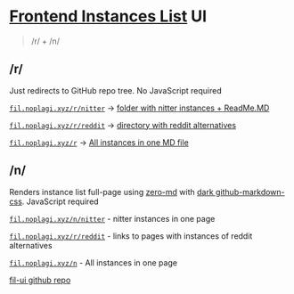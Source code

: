 # [Frontend Instances List](https://github.com/NoPlagiarism/frontend-instances-list) UI
> /r/ + /n/

## /r/
Just redirects to GitHub repo tree. No JavaScript required

[`fil.noplagi.xyz/r/nitter`](https://fil.noplagi.xyz/r/nitter) -> [folder with nitter instances + ReadMe.MD](https://github.com/NoPlagiarism/frontend-instances-list/tree/master/instances/twitter/nitter)

[`fil.noplagi.xyz/r/reddit`](https://fil.noplagi.xyz/r/reddit) -> [directory with reddit alternatives](https://github.com/NoPlagiarism/frontend-instances-list/tree/master/instances/reddit)

[`fil.noplagi.xyz/r`](https://fil.noplagi.xyz/r/) -> [All instances in one MD file](https://github.com/NoPlagiarism/frontend-instances-list/tree/master/instances/all.md)


## /n/
Renders instance list full-page using [zero-md](https://github.com/zerodevx/zero-md) with [dark github-markdown-css](https://github.com/hyrious/github-markdown-css). JavaScript required

[`fil.noplagi.xyz/n/nitter`](https://fil.noplagi.xyz/n/nitter) - nitter instances in one page

[`fil.noplagi.xyz/r/reddit`](https://fil.noplagi.xyz/r/reddit) - links to pages with instances of reddit alternatives

[`fil.noplagi.xyz/n`](https://fil.noplagi.xyz/n) - All instances in one page


[fil-ui github repo](https://github.com/NoPlagiarism/fil-ui)